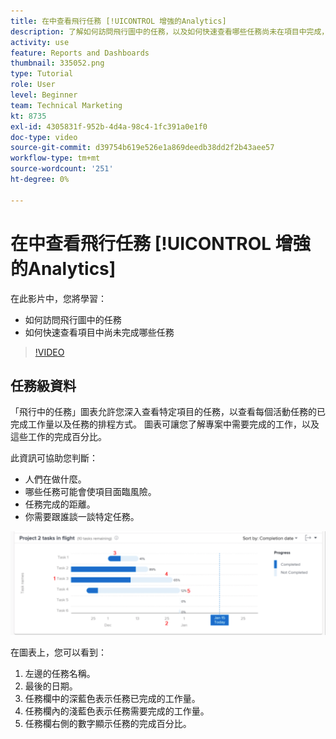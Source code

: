 ```yaml
---
title: 在中查看飛行任務 [!UICONTROL 增強的Analytics]
description: 了解如何訪問飛行圖中的任務，以及如何快速查看哪些任務尚未在項目中完成，全部在Workfront。
activity: use
feature: Reports and Dashboards
thumbnail: 335052.png
type: Tutorial
role: User
level: Beginner
team: Technical Marketing
kt: 8735
exl-id: 4305831f-952b-4d4a-98c4-1fc391a0e1f0
doc-type: video
source-git-commit: d39754b619e526e1a869deedb38dd2f2b43aee57
workflow-type: tm+mt
source-wordcount: '251'
ht-degree: 0%

---
```


# 在中查看飛行任務 [!UICONTROL 增強的Analytics]

在此影片中，您將學習：

* 如何訪問飛行圖中的任務
* 如何快速查看項目中尚未完成哪些任務

>[!VIDEO](https://video.tv.adobe.com/v/335052/?quality=12)

## 任務級資料

「飛行中的任務」圖表允許您深入查看特定項目的任務，以查看每個活動任務的已完成工作量以及任務的排程方式。 圖表可讓您了解專案中需要完成的工作，以及這些工作的完成百分比。

此資訊可協助您判斷：

* 人們在做什麼。
* 哪些任務可能會使項目面臨風險。
* 任務完成的距離。
* 你需要跟誰談一談特定任務。

![顯示飛行圖中任務的影像，其中包含下面項目符號中描述的區域數字](assets/section-2-11.png)

在圖表上，您可以看到：

1. 左邊的任務名稱。
1. 最後的日期。
1. 任務欄中的深藍色表示任務已完成的工作量。
1. 任務欄內的淺藍色表示任務需要完成的工作量。
1. 任務欄右側的數字顯示任務的完成百分比。

